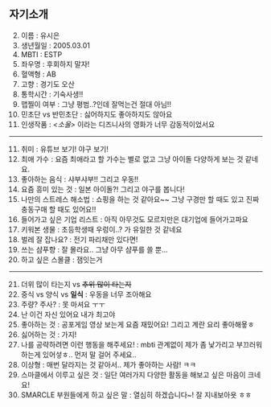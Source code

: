 ## 자기소개

2. 이름 : 유시은
3. 생년월일 : 2005.03.01
4. MBTI : ESTP
5. 좌우명 : 후회하지 말자!
6. 혈액형 : AB
7. 고향 : 경기도 오산
8. 통학시간 : 기숙사생!!
9. 맵찔이 여부 : 그냥 평범..?인데 잘먹는건 절대 아님!!
10. 민초단 vs 반민초단 : 싫어하지도 좋아하지도 않아요
11. 인생작품 : _<소울>_ 이라는 디즈니사의 영화가 너무 감동적이었서요 
---
11. 취미 : 유튜브 보기! 야구 보기!
12. 최애 가수 : 요즘 최애라고 할 가수는 별로 없고 그냥 아이돌 다양하게 보는 것 같네요.
13. 좋아하는 음식 : 샤부샤부!! 그리고 우동!!
14. 요즘 흥미 있는 것 : 일본 아이돌?! 그리고 야구를 봅니다!
15. 나만의 스트레스 해소법 : 쇼핑을 하는 것 같아요~~ 그냥 구경만 할 때도 있고 진짜 충동구매 할 때도 있어요!!
16. 들어가고 싶은 기업 리스트 : 아직 아무것도 모르지만은 대기업에 들어가고파요
17. 키워본 생물 : 초등학생때 우렁이..? 가 유일한 것 같네요
18. 벌레 잘 잡나요? : 전기 파리채만 있다면!
19. 쓰는 샴푸향 : 잘 몰라요.. 그냥 아무 샴푸를 쓸 뿐...
20. 하고 싶은 스몰클 : 잼잇는거
***
21. 더위 많이 타는지 vs ~~추위 많이 타는지~~
22. 중식 vs 양식 vs **일식** : 우동을 너무 조아해요 
23. 주량? 주사? : 못 마셔요 ㅜㅜ
24. 난 이건 자신 있어요 내가 최고야
25. 좋아하는 것 : 공포게임 영상 보는게 요즘 재밌어요! 그리고 계란 요리 좋아해욯ㅎ
26. 싫어하는 것 : 가지!
27. 나를 공략하려면 이런 행동을 해주세요! : mbti 관계없이 제가 좀 낯가리고 부끄러워 하는게 있어섷ㅎ.. 먼저 말 걸어 주세요..
28. 이상형 : 매번 달라지는 것 같아서.. 제가 좋아하는 사람! ㅋㅋ
29. 스마클에서 이루고 싶은 것 : 일단 여러가지 다양한 활동을 해보고 싶은 마음이 크네요!
30. SMARCLE 부원들에게 하고 싶은 말 : 열심히 하겠습니다~! 잘 지내보아욧 ㅎㅎ

